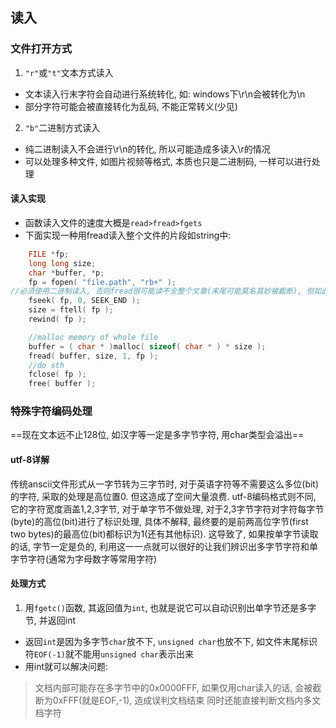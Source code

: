 ## 读入
### 文件打开方式
1. `"r"`或`"t"`文本方式读入
- 文本读入行末字符会自动进行系统转化, 如: windows下\\r\\n会被转化为\\n
- 部分字符可能会被直接转化为乱码, 不能正常转义(少见)
2. `"b"`二进制方式读入
- 纯二进制读入不会进行\\r\\n的转化, 所以可能造成多读入\\r的情况
- 可以处理多种文件, 如图片视频等格式, 本质也只是二进制码, 一样可以进行处理
#### 读入实现
- 函数读入文件的速度大概是`read>fread>fgets`
- 下面实现一种用fread读入整个文件的片段如string中:
```c
	FILE *fp;
	long long size;
	char *buffer, *p;
	fp = fopen( "file.path", "rb+" );
//必须使用二进制读入, 否则fread很可能读不全整个文章(末尾可能莫名其妙被截断), 但如此\r\n会全部读入
	fseek( fp, 0, SEEK_END );
	size = ftell( fp );
	rewind( fp );

	//malloc memory of whole file
	buffer = ( char * )malloc( sizeof( char * ) * size );
	fread( buffer, size, 1, fp );
	//do sth
	fclose( fp );
	free( buffer );
```
### 特殊字符编码处理
==现在文本远不止128位, 如汉字等一定是多字节字符, 用char类型会溢出==
#### utf-8详解
传统anscii文件形式从一字节转为三字节时, 对于英语字符等不需要这么多位(bit)的字符, 采取的处理是高位置0. 但这造成了空间大量浪费. utf-8编码格式则不同, 它的字符宽度涵盖1,2,3字节, 对于单字节不做处理, 对于2,3字节字符对字符每字节(byte)的高位(bit)进行了标识处理, 具体不解释, 最终要的是前两高位字节(first two bytes)的最高位(bit)都标识为1(还有其他标识). 这导致了, 如果按单字节读取的话, 字节一定是负的, 利用这一一点就可以很好的让我们辨识出多字节字符和单字节字符(通常为字母数字等常用字符)
#### 处理方式
1. 用`fgetc()`函数, 其返回值为`int`, 也就是说它可以自动识别出单字节还是多字节, 并返回int
- 返回`int`是因为多字节`char`放不下, `unsigned char`也放不下, 如文件末尾标识符`EOF(-1)`就不能用`unsigned char`表示出来
- 用int就可以解决问题: 
> 文档内部可能存在多字节中的0x0000FFF, 如果仅用char读入的话, 会被截断为0xFFF(就是EOF,-1), 造成误判文档结束
> 同时还能直接判断文档内多文档字符